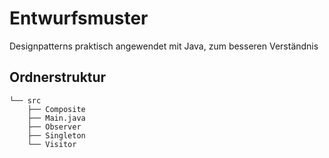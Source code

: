 # Entwurfsmuster
Designpatterns praktisch angewendet mit Java, zum besseren Verständnis

## Ordnerstruktur
```
└── src  
    ├── Composite  
    ├── Main.java  
    ├── Observer  
    ├── Singleton  
    └── Visitor  
